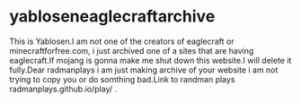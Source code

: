 # yabloseneaglecraftarchive
This is Yablosen.I am not one of the creators of eaglecraft or minecraftforfree.com, i just archived one of a sites that are having eaglecraft.If mojang is gonna make me shut down this website.I will delete it fully.Dear radmanplays i am just making archive of your website i am not trying to copy you or do somthing bad.Link to randman plays radmanplays.github.io/play/ .
